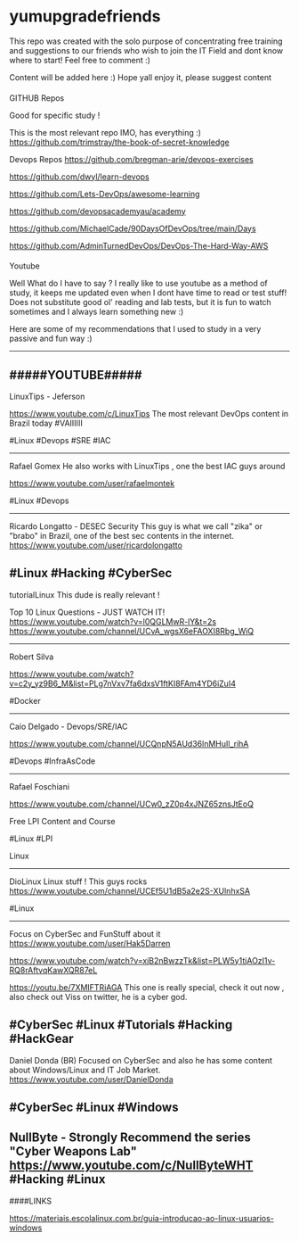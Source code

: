 # yumupgradefriends
This repo was created with the solo purpose of concentrating free training and suggestions to our friends who wish to join the IT Field and dont know where to start! Feel free to comment :)

Content will be added here :) Hope yall enjoy it, please suggest content 

####
GITHUB Repos

Good for specific study !

This is the most relevant repo IMO, has everything :)
https://github.com/trimstray/the-book-of-secret-knowledge

Devops Repos 
https://github.com/bregman-arie/devops-exercises

https://github.com/dwyl/learn-devops

https://github.com/Lets-DevOps/awesome-learning

https://github.com/devopsacademyau/academy

https://github.com/MichaelCade/90DaysOfDevOps/tree/main/Days

https://github.com/AdminTurnedDevOps/DevOps-The-Hard-Way-AWS


####



Youtube

Well What do I have to say ? I really like to use youtube as a method of study, it keeps me updated even when I dont have time to read or test stuff! Does not substitute good ol' reading and lab tests, but it is fun to watch sometimes and I always learn something new :) 

Here are some of my recommendations that I used to study in a very passive and fun way :)

-----------------
#####YOUTUBE#####
-----------------
LinuxTips - Jeferson

https://www.youtube.com/c/LinuxTips
The most relevant DevOps content in Brazil today #VAIIIIII

#Linux #Devops #SRE #IAC

-----------------
Rafael Gomex 
He also works with LinuxTips , one the best IAC guys around

https://www.youtube.com/user/rafaelmontek

#Linux #Devops 

-----------------

Ricardo Longatto - DESEC Security 
This guy is what we call "zika" or "brabo" in Brazil, one of the best sec contents in the internet.
https://www.youtube.com/user/ricardolongatto

#Linux #Hacking #CyberSec
-----------------
tutorialLinux 
This dude is really relevant !

Top 10 Linux Questions - JUST WATCH IT!
https://www.youtube.com/watch?v=l0QGLMwR-lY&t=2s
https://www.youtube.com/channel/UCvA_wgsX6eFAOXI8Rbg_WiQ

-----------------
Robert Silva

https://www.youtube.com/watch?v=c2y_yz9B6_M&list=PLg7nVxv7fa6dxsV1ftKI8FAm4YD6iZuI4

#Docker

-----------------
Caio Delgado - Devops/SRE/IAC

https://www.youtube.com/channel/UCQnpN5AUd36lnMHuIl_rihA

#Devops #InfraAsCode

-----------------
Rafael Foschiani

https://www.youtube.com/channel/UCw0_zZ0p4xJNZ65znsJtEoQ

Free LPI Content and Course

#Linux #LPI

Linux

-----------------

DioLinux
Linux stuff ! This guys rocks
https://www.youtube.com/channel/UCEf5U1dB5a2e2S-XUlnhxSA

#Linux

-----------------

Focus on CyberSec and FunStuff about it
https://www.youtube.com/user/Hak5Darren

https://www.youtube.com/watch?v=xjB2nBwzzTk&list=PLW5y1tjAOzI1v-RQ8rAftvqKawXQR87eL

https://youtu.be/7XMIFTRiAGA
This one is really special, check it out now , also check out Viss on twitter, he is a cyber god.

#CyberSec #Linux #Tutorials #Hacking #HackGear
-----------------

Daniel Donda (BR)
Focused on CyberSec and also he has some content about Windows/Linux and IT Job Market.
https://www.youtube.com/user/DanielDonda

#CyberSec #Linux #Windows
-----------------

NullByte - Strongly Recommend the series "Cyber Weapons Lab" 
https://www.youtube.com/c/NullByteWHT
#Hacking #Linux
-----------------


####LINKS

https://materiais.escolalinux.com.br/guia-introducao-ao-linux-usuarios-windows


